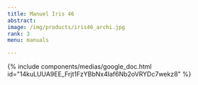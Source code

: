 ```yaml
---
title: Manuel Iris 46
abstract: 
image: /img/products/iris46_archi.jpg
rank: 3
menu: manuals

---
```


{% include components/medias/google_doc.html id="14kuLUUA9EE_Frjt1FzYBbNx4Iaf6Nb2oVRYDc7wekz8" %}
